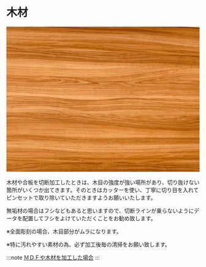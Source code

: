 # 木材

![](/assets/grain.jpg)

木材や合板を切断加工したときは、木目の強度が強い場所があり、切り抜けない箇所がいくつか出てきます。そのときはカッターを使い、丁寧に切り目を入れてピンセットで取り除いていただきますようお願いいたします。

無垢材の場合はフシなどもあると思いますので、切断ラインが乗らないようにデータを配置してフシをよけていただくことをお勧め致します。

※全面彫刻の場合、木目部分がムラになります。

※特に汚れやすい素材の為、必ず加工後毎の清掃をお願い致します。

:::note
[ＭＤＦや木材を加工した場合](/docs/cleaning/kurningunitsuite/woshita)
:::

